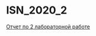 # ISN_2020_2
[Отчет по 2 лабораторной работе](https://github.com/Xander11rgn/ISN_2020_2/blob/master/%D0%BE%D1%82%D1%87%D0%B5%D1%82%202.md)

